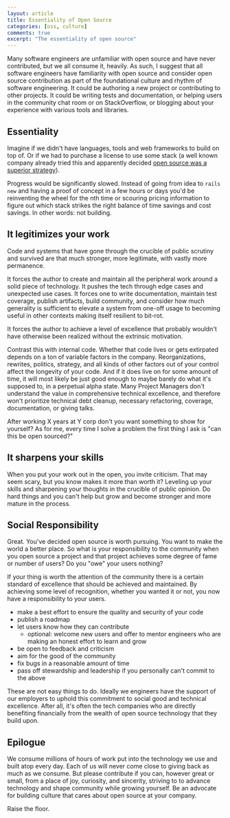 ```yaml
---
layout: article
title: Essentiality of Open Source
categories: [oss, culture]
comments: true
excerpt: "The essentiality of open source"
---
```


Many software engineers are unfamiliar with open source and have never
contributed, but we all consume it, heavily. As such, I suggest that all
software engineers have familiarity with open source and consider open source
contribution as part of the foundational culture and rhythm of software
engineering. It could be authoring a new project or contributing to other
projects. It could be writing tests and documentation, or helping users in the
community chat room or on StackOverflow, or blogging about your experience with
various tools and libraries.

## Essentiality

Imagine if we didn't have languages, tools and web frameworks to build on top
of. Or if we had to purchase a license to use some stack (a well known company
already tried this and apparently decided [open source was a superior
strategy](https://opensource.com/business/14/11/microsoft-dot-net-empower-open-source-communities)).

Progress would be significantly slowed. Instead of going from idea to `rails
new` and having a proof of concept in a few hours or days you'd be reinventing
the wheel for the nth time or scouring pricing information to figure out which
stack strikes the right balance of time savings and cost savings. In other
words: not building.

## It legitimizes your work

Code and systems that have gone through the crucible of public scrutiny and
survived are that much stronger, more legitimate, with vastly more permanence.

It forces the author to create and maintain all the peripheral work around a
solid piece of technology. It pushes the tech through edge cases and unexpected
use cases. It forces one to write documentation, maintain test coverage, publish
artifacts, build community, and consider how much generality is sufficient to
elevate a system from one-off usage to becoming useful in other contexts making
itself resilient to bit-rot.

It forces the author to achieve a level of excellence that probably wouldn't
have otherwise been realized without the extrinsic motivation.

Contrast this with internal code. Whether that code lives or gets extirpated
depends on a ton of variable factors in the company. Reorganizations, rewrites,
politics, strategy, and all kinds of other factors out of your control affect
the longevity of your code. And if it does live on for some amount of time, it
will most likely be just good enough to maybe barely do what it's supposed to,
in a perpetual alpha state. Many Project Managers don't understand the value in
comprehensive technical excellence, and therefore won't prioritize technical
debt cleanup, necessary refactoring, coverage, documentation, or giving talks.

After working X years at Y corp don't you want something to show for yourself?
As for me, every time I solve a problem the first thing I ask is "can this be
open sourced?"

## It sharpens your skills

When you put your work out in the open, you invite criticism. That may seem
scary, but you know makes it more than worth it? Leveling up your skills and
sharpening your thoughts in the crucible of public opinion. Do hard things and
you can't help but grow and become stronger and more mature in the process.

## Social Responsibility

Great. You've decided open source is worth pursuing. You want to make the world
a better place. So what is your responsibility to the community when you open
source a project and that project achieves some degree of fame or number of
users? Do you "owe" your users nothing?

If your thing is worth the attention of the community there is a certain
standard of excellence that should be achieved and maintained. By achieving some
level of recognition, whether you wanted it or not, you now have a
responsibility to your users.

- make a best effort to ensure the quality and security of your code
- publish a roadmap
- let users know how they can contribute
  - optional: welcome new users and offer to mentor engineers who are making
    an honest effort to learn and grow
- be open to feedback and criticism
- aim for the good of the community
- fix bugs in a reasonable amount of time
- pass off stewardship and leadership if you personally can't commit to the
  above

These are not easy things to do. Ideally we engineers have the support of our
employers to uphold this commitment to social good and technical excellence.
After all, it's often the tech companies who are directly benefiting financially
from the wealth of open source technology that they build upon.

## Epilogue

We consume millions of hours of work put into the technology we use and built
atop every day. Each of us will never come close to giving back as much as we
consume. But please contribute if you can, however great or small, from a place
of joy, curiosity, and sincerity, striving to to advance technology and shape
community while growing yourself. Be an advocate for building culture that cares
about open source at your company.

Raise the floor.
